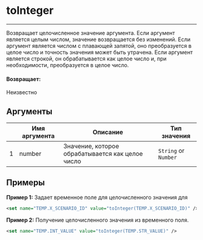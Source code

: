 # toInteger

---

Возвращает целочисленное значение аргумента.
Если аргумент является целым числом, значение возвращается без изменений.
Если аргумент является числом с плавающей запятой, оно преобразуется в целое число и точность значения может быть утрачена.
Если аргумент является строкой, он обрабатывается как целое число и, при необходимости, преобразуется в целое число.

#### Возвращает:

Неизвестно

## Аргументы

|  | Имя аргумента | Описание | Тип значения |
| --- | --- | --- | --- |
| 1 | number | Значение, которое обрабатывается как целое число | `String` or `Number` |

## Примеры

**Пример 1:** Задает временное поле для целочисленного значения для
```xml
<set name="TEMP.X_SCENARIO_ID" value="toInteger(TEMP.X_SCENARIO_ID)" />
```

**Пример 2:** Получение целочисленного значения из временного поля.
```xml
<set name="TEMP.INT_VALUE" value="toInteger(TEMP.STR_VALUE)" />
```

